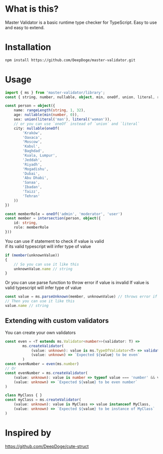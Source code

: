 # What is this?
Master Validator is a basic runtime type checker for TypeScript.
Easy to use and easy to extend.

# Installation
```bash
npm install https://github.com/DeepDoge/master-validator.git
```

# Usage
```ts
import { ms } from 'master-validator/library';
const { string, number, nullable, object, min, oneOf, union, literal, rangeLength, intersection } = ms

const person = object({
    name: rangeLength(string, 1, 32),
    age: nullable(min(number, 0)),
    sex: union(literal('man'), literal('woman')),
    // or you can use `oneOf` instead of `union` and `literal`
    city: nullable(oneOf(
        'Kraków', 
        'Oaxaca', 
        'Moscow', 
        'Kabul', 
        'Baghdad', 
        'Kuala, Lumpur', 
        'Jeddah', 
        'Riyadh', 
        'Mogadishu', 
        'Dubai', 
        'Abu Dhabi', 
        'Sanaa', 
        'Ibadan', 
        'Taizz', 
        'Tehran'
    )) 
})

const memberRole = oneOf('admin', 'moderator', 'user')
const member = intersection(person, object({
    id: string,
    role: memberRole
}))
```

You can use if statement to check if value is valid<br/>
if its valid typescript will infer type of value
```ts
if (member(unknownValue)) 
{
    // So you can use it like this
    unknownValue.name // string
}
```

Or you can use parse function to throw error if value is invalid
If value is valid typescript will infer type of value
```ts
const value = ms.parseUnknown(member, unknownValue) // throws error if value is invalid
// Then you can use it like this
value.name // string 
```

## Extending with custom validators
You can create your own validators
```ts
const even = <T extends ms.Validator<number>>(validator: T) =>
        ms.createValidator(
            (value: unknown): value is ms.TypeOfValidator<T> => validator(value) && value % 2 === 0,
            (value: unknown) => `Expected ${value} to be even`
        )
const evenNumber = even(ms.number)
// Or 
const evenNumber = ms.createValidator(
    (value: unknown): value is number => typeof value === 'number' && value % 2 === 0,
    (value: unknown) => `Expected ${value} to be even number`
)

class MyClass { }
const myClass = ms.createValidator(
    (value: unknown): value is MyClass => value instanceof MyClass,
    (value: unknown) => `Expected ${value} to be instance of MyClass`
)
```

# Inspired by
https://github.com/DeepDoge/cute-struct